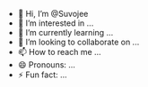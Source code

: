 - 👋 Hi, I’m @Suvojee
- 👀 I’m interested in ...
- 🌱 I’m currently learning ...
- 💞️ I’m looking to collaborate on ...
- 📫 How to reach me ...
- 😄 Pronouns: ...
- ⚡ Fun fact: ...

<!---
Suvojee/Suvojee is a ✨ special ✨ repository because its `README.md` (this file) appears on your GitHub profile.
You can click the Preview link to take a look at your changes.
--->
